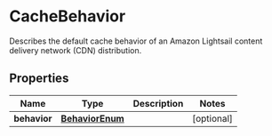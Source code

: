 

# CacheBehavior

Describes the default cache behavior of an Amazon Lightsail content delivery network (CDN) distribution.

## Properties

| Name | Type | Description | Notes |
|------------ | ------------- | ------------- | -------------|
|**behavior** | [**BehaviorEnum**](BehaviorEnum.md) |  |  [optional] |



